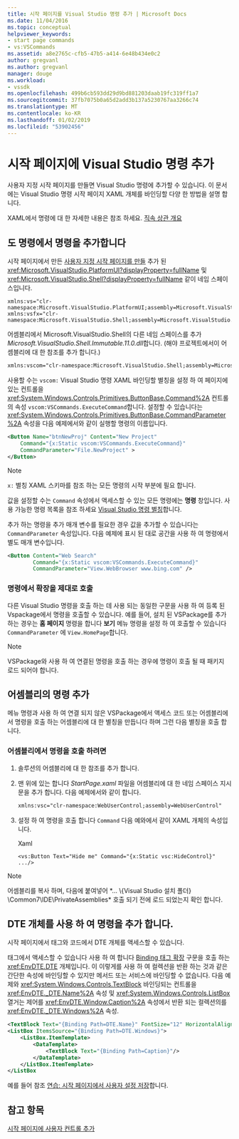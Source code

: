 ```yaml
---
title: 시작 페이지를 Visual Studio 명령 추가 | Microsoft Docs
ms.date: 11/04/2016
ms.topic: conceptual
helpviewer_keywords:
- start page commands
- vs:VSCommands
ms.assetid: a8e2765c-cfb5-47b5-a414-6e48b434e0c2
author: gregvanl
ms.author: gregvanl
manager: douge
ms.workload:
- vssdk
ms.openlocfilehash: 499b6cb593dd29d9bd881203daab19fc319ff1a7
ms.sourcegitcommit: 37fb7075b0a65d2add3b137a5230767aa3266c74
ms.translationtype: MT
ms.contentlocale: ko-KR
ms.lasthandoff: 01/02/2019
ms.locfileid: "53902456"
---
```

# <a name="add-visual-studio-commands-to-a-start-page"></a>시작 페이지에 Visual Studio 명령 추가
사용자 지정 시작 페이지를 만들면 Visual Studio 명령에 추가할 수 있습니다. 이 문서에는 Visual Studio 명령 시작 페이지 XAML 개체를 바인딩할 다양 한 방법을 설명 합니다.  
  
 XAML에서 명령에 대 한 자세한 내용은 참조 하세요. [직속 상관 개요](/dotnet/framework/wpf/advanced/commanding-overview)  
  
## <a name="add-commands-from-the-command-well"></a>도 명령에서 명령을 추가합니다  
 시작 페이지에서 만든 [사용자 지정 시작 페이지를 만들](../extensibility/creating-a-custom-start-page.md) 추가 된 <xref:Microsoft.VisualStudio.PlatformUI?displayProperty=fullName> 및 <xref:Microsoft.VisualStudio.Shell?displayProperty=fullName> 같이 네임 스페이스입니다.  
  
```  
xmlns:vs="clr-namespace:Microsoft.VisualStudio.PlatformUI;assembly=Microsoft.VisualStudio.Shell.14.0"  
xmlns:vsfx="clr-namespace:Microsoft.VisualStudio.Shell;assembly=Microsoft.VisualStudio.Shell.14.0"  
```  
  
 어셈블리에서 Microsoft.VisualStudio.Shell의 다른 네임 스페이스를 추가 *Microsoft.VisualStudio.Shell.Immutable.11.0.dll*합니다. (해야 프로젝트에서이 어셈블리에 대 한 참조를 추가 합니다.)  
  
```xml  
xmlns:vscom="clr-namespace:Microsoft.VisualStudio.Shell;assembly=Microsoft.VisualStudio.Shell.Immutable.11.0"  
```  
  
 사용할 수는 `vscom:` Visual Studio 명령 XAML 바인딩할 별칭을 설정 하 여 페이지에 있는 컨트롤을 <xref:System.Windows.Controls.Primitives.ButtonBase.Command%2A> 컨트롤의 속성 `vscom:VSCommands.ExecuteCommand`합니다. 설정할 수 있습니다는 <xref:System.Windows.Controls.Primitives.ButtonBase.CommandParameter%2A> 속성을 다음 예제에서와 같이 실행할 명령의 이름입니다.  
  
```xml  
<Button Name="btnNewProj" Content="New Project"   
    Command="{x:Static vscom:VSCommands.ExecuteCommand}"  
    CommandParameter="File.NewProject" >  
</Button>  
```  
  
> [!NOTE]
>  `x:` 별칭 XAML 스키마를 참조 하는 모든 명령의 시작 부분에 필요 합니다.  
  
 값을 설정할 수는 `Command` 속성에서 액세스할 수 있는 모든 명령에는 **명령** 창입니다. 사용 가능한 명령 목록을 참조 하세요 [Visual Studio 명령 별칭](../ide/reference/visual-studio-command-aliases.md)합니다.  
  
 추가 하는 명령을 추가 매개 변수를 필요한 경우 값을 추가할 수 있습니다는 `CommandParameter` 속성입니다. 다음 예제에 표시 된 대로 공간을 사용 하 여 명령에서 별도 매개 변수입니다.  
  
```xml  
<Button Content="Web Search"   
        Command="{x:Static vscom:VSCommands.ExecuteCommand}"  
        CommandParameter="View.WebBrowser www.bing.com" />  
```  
  
### <a name="call-extensions-from-the-command-well"></a>명령에서 확장을 제대로 호출  
 다른 Visual Studio 명령을 호출 하는 데 사용 되는 동일한 구문을 사용 하 여 등록 된 Vspackage에서 명령을 호출할 수 있습니다. 예를 들어, 설치 된 VSPackage를 추가 하는 경우는 **홈 페이지** 명령을 합니다 **보기** 메뉴 명령을 설정 하 여 호출할 수 있습니다 `CommandParameter` 에 `View.HomePage`합니다.  
  
> [!NOTE]
>  VSPackage와 사용 하 여 연결된 명령을 호출 하는 경우에 명령이 호출 될 때 패키지 로드 되어야 합니다.  
  
## <a name="add-commands-from-assemblies"></a>어셈블리의 명령 추가  
 메뉴 명령과 사용 하 여 연결 되지 않은 VSPackage에서 액세스 코드 또는 어셈블리에서 명령을 호출 하는 어셈블리에 대 한 별칭을 만듭니다 하며 그런 다음 별칭을 호출 합니다.  
  
### <a name="to-call-a-command-from-an-assembly"></a>어셈블리에서 명령을 호출 하려면  
  
1.  솔루션의 어셈블리에 대 한 참조를 추가 합니다.  
  
2.  맨 위에 있는 합니다 *StartPage.xaml* 파일을 어셈블리에 대 한 네임 스페이스 지시문을 추가 합니다. 다음 예제에서와 같이 합니다.  
  
    ```xml  
    xmlns:vsc="clr-namespace:WebUserControl;assembly=WebUserControl"  
    ```  
  
3.  설정 하 여 명령을 호출 합니다 `Command` 다음 예와에서 같이 XAML 개체의 속성입니다.  
  
     Xaml  
  
    ```  
    <vs:Button Text="Hide me" Command="{x:Static vsc:HideControl}" .../>  
    ```  
  
> [!NOTE]
>  어셈블리를 복사 하며, 다음에 붙여넣어 *... \\{Visual Studio 설치 폴더} \Common7\IDE\PrivateAssemblies\* 호출 되기 전에 로드 되었는지 확인 합니다.  
  
## <a name="add-commands-with-the-dte-object"></a>DTE 개체를 사용 하 여 명령을 추가 합니다.  
 시작 페이지에서 태그와 코드에서 DTE 개체를 액세스할 수 있습니다.  
  
 태그에서 액세스할 수 있습니다 사용 하 여 합니다 [Binding 태그 확장](/dotnet/framework/wpf/advanced/binding-markup-extension) 구문을 호출 하는 <xref:EnvDTE.DTE> 개체입니다. 이 이렇게를 사용 하 여 컬렉션을 반환 하는 것과 같은 간단한 속성에 바인딩할 수 있지만 메서드 또는 서비스에 바인딩할 수 없습니다. 다음 예제와 <xref:System.Windows.Controls.TextBlock> 바인딩되는 컨트롤을 <xref:EnvDTE._DTE.Name%2A> 속성 및 <xref:System.Windows.Controls.ListBox> 열거는 제어를 <xref:EnvDTE.Window.Caption%2A> 속성에서 반환 되는 컬렉션의를 <xref:EnvDTE._DTE.Windows%2A> 속성.  
  
```xml  
<TextBlock Text="{Binding Path=DTE.Name}" FontSize="12" HorizontalAlignment="Center"/>  
<ListBox ItemsSource="{Binding Path=DTE.Windows}">  
    <ListBox.ItemTemplate>  
        <DataTemplate>  
            <TextBlock Text="{Binding Path=Caption}"/>  
        </DataTemplate>  
    </ListBox.ItemTemplate>  
</ListBox  
```  
  
 예를 들어 참조 [연습: 시작 페이지에서 사용자 설정 저장](../extensibility/walkthrough-saving-user-settings-on-a-start-page.md)합니다.  
  
## <a name="see-also"></a>참고 항목  
 [시작 페이지에 사용자 컨트롤 추가](../extensibility/adding-user-control-to-the-start-page.md)